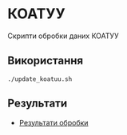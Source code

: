 # КОАТУУ

Скрипти обробки даних КОАТУУ

## Використання

```
./update_koatuu.sh

```

## Результати

* [Результати обробки](http://data-gov-ua.org/dataset/koatuu)
